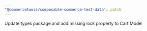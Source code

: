 ```yaml
---
'@commercetools/composable-commerce-test-data': patch
---
```


Update types package and add missing lock property to Cart Model
